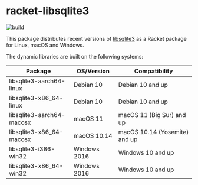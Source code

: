 # racket-libsqlite3

[![build](https://github.com/Bogdanp/racket-libsqlite3/actions/workflows/push.yml/badge.svg)](https://github.com/Bogdanp/racket-libsqlite3/actions/workflows/push.yml)

This package distributes recent versions of [libsqlite3] as a Racket
package for Linux, macOS and Windows.

The dynamic libraries are built on the following systems:

| Package                   | OS/Version   | Compatibility                 |
|---------------------------|--------------|-------------------------------|
| libsqlite3-aarch64-linux  | Debian 10    | Debian 10 and up              |
| libsqlite3-x86_64-linux   | Debian 10    | Debian 10 and up              |
| libsqlite3-aarch64-macosx | macOS 11     | macOS 11 (Big Sur) and up     |
| libsqlite3-x86_64-macosx  | macOS 10.14  | macOS 10.14 (Yosemite) and up |
| libsqlite3-i386-win32     | Windows 2016 | Windows 10 and up             |
| libsqlite3-x86_64-win32   | Windows 2016 | Windows 10 and up             |


[libsqlite3]: https://github.com/sqlite/sqlite
